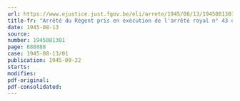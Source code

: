 ```yaml
---
url: https://www.ejustice.just.fgov.be/eli/arrete/1945/08/13/1945081301/justel
title-fr: "Arrêté du Régent pris en exécution de l'arrêté royal n° 43 du 15 décembre 1934, relatif au contrôle des sociétés de capitalisation"
date: 1945-08-13
source:
number: 1945081301
page: 888888
case: 1945-08-13/01
publication: 1945-09-22
starts:
modifies:
pdf-original:
pdf-consolidated:
---
```


